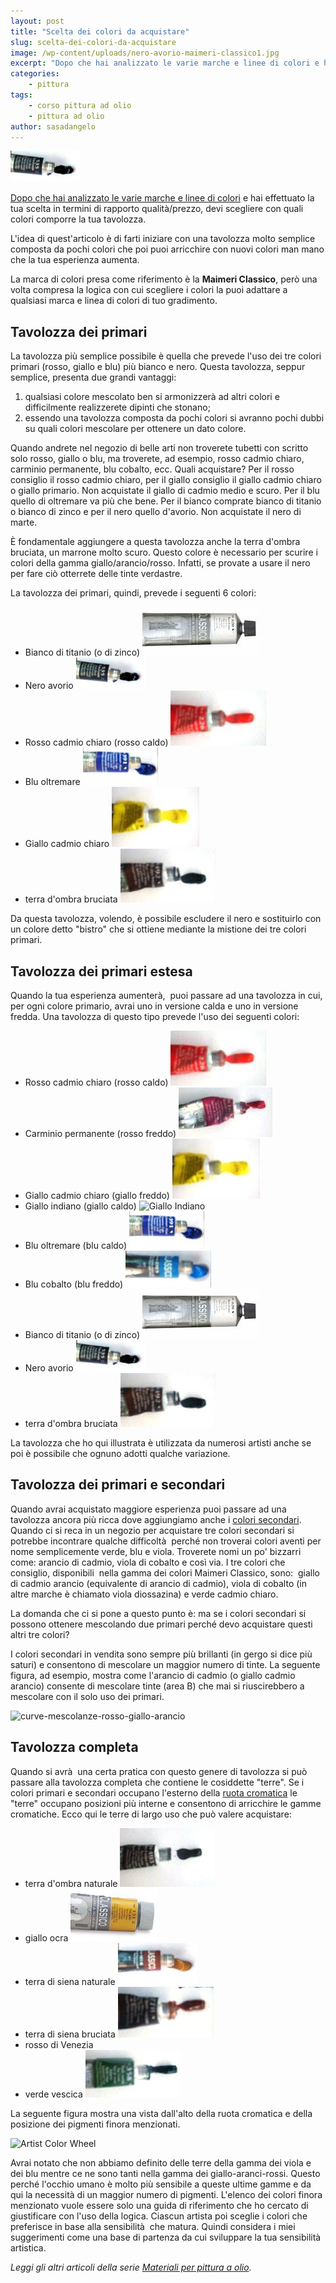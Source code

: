 ```yaml
---
layout: post
title: "Scelta dei colori da acquistare"
slug: scelta-dei-colori-da-acquistare
image: /wp-content/uploads/nero-avorio-maimeri-classico1.jpg
excerpt: "Dopo che hai analizzato le varie marche e linee di colori e hai effettuato la tua scelta in termini di rapporto qualità/prezzo, devi scegliere con quali"
categories:
    - pittura
tags:
    - corso pittura ad olio
    - pittura ad olio
author: sasadangelo
---
```


![nero avorio maimeri classico](/wp-content/uploads/nero-avorio-maimeri-classico1.jpg "nero avorio maimeri classico")

[Dopo che hai analizzato le varie marche e linee di colori](https://www.disegnoepittura.it/colori-ad-olio/ "Colori ad Olio") e hai effettuato la tua scelta in termini di rapporto qualità/prezzo, devi scegliere con quali colori comporre la tua tavolozza.

L'idea di quest'articolo è di farti iniziare con una tavolozza molto semplice composta da pochi colori che poi puoi arricchire con nuovi colori man mano che la tua esperienza aumenta.

La marca di colori presa come riferimento è la **Maimeri Classico**, però una volta compresa la logica con cui scegliere i colori la puoi adattare a qualsiasi marca e linea di colori di tuo gradimento. 

## Tavolozza dei primari

La tavolozza più semplice possibile è quella che prevede l'uso dei tre colori primari (rosso, giallo e blu) più bianco e nero. Questa tavolozza, seppur semplice, presenta due grandi vantaggi:

1. qualsiasi colore mescolato ben si armonizzerà ad altri colori e difficilmente realizzerete dipinti che stonano;
2. essendo una tavolozza composta da pochi colori si avranno pochi dubbi su quali colori mescolare per ottenere un dato colore.

Quando andrete nel negozio di belle arti non troverete tubetti con scritto solo rosso, giallo o blu, ma troverete, ad esempio, rosso cadmio chiaro, carminio permanente, blu cobalto, ecc. Quali acquistare? Per il rosso consiglio il rosso cadmio chiaro, per il giallo consiglio il giallo cadmio chiaro o giallo primario. Non acquistate il giallo di cadmio medio e scuro. Per il blu quello di oltremare va più che bene. Per il bianco comprate bianco di titanio o bianco di zinco e per il nero quello d'avorio. Non acquistate il nero di marte.

È fondamentale aggiungere a questa tavolozza anche la terra d'ombra bruciata, un marrone molto scuro. Questo colore è necessario per scurire i colori della gamma giallo/arancio/rosso. Infatti, se provate a usare il nero per fare ciò otterrete delle tinte verdastre.

La tavolozza dei primari, quindi, prevede i seguenti 6 colori:

- Bianco di titanio (o di zinco) ![bianco titanio maimeri classico](/wp-content/uploads/bianco-titanio-maimeri-classico.jpg "bianco titanio maimeri classico")
- Nero avorio ![nero avorio maimeri classico](/wp-content/uploads/nero-avorio-maimeri-classico1.jpg "nero avorio maimeri classico")
- Rosso cadmio chiaro (rosso caldo) ![rosso-cadmio-chiaro-maimeri-classico](/wp-content/uploads/rosso-cadmio-chiaro-maimeri-classico.jpg "rosso-cadmio-chiaro-maimeri-classico")
- Blu oltremare ![blu-oltremare chiaro maimeri classico](/wp-content/uploads/blu-oltremare-chiaro-maimeri-classico.jpg "blu oltremare chiaro maimeri classico")
- Giallo cadmio chiaro ![giallo cadmio chiaro maimeri classico](/wp-content/uploads/giallo-cadmio-chiaro-maimeri-classico.jpg "giallo cadmio chiaro maimeri classico")
- terra d'ombra bruciata ![terra ombra bruciata maimeri classico](/wp-content/uploads/terra-ombra-bruciata-maimeri-classico.jpg "terra ombra bruciata maimeri classico")

Da questa tavolozza, volendo, è possibile escludere il nero e sostituirlo con un colore detto "bistro" che si ottiene mediante la mistione dei tre colori primari.

## Tavolozza dei primari estesa

Quando la tua esperienza aumenterà,  puoi passare ad una tavolozza in cui, per ogni colore primario, avrai uno in versione calda e uno in versione fredda. Una tavolozza di questo tipo prevede l'uso dei seguenti colori:

- Rosso cadmio chiaro (rosso caldo) ![rosso-cadmio-chiaro-maimeri-classico](/wp-content/uploads/rosso-cadmio-chiaro-maimeri-classico.jpg "rosso-cadmio-chiaro-maimeri-classico")
- Carminio permanente (rosso freddo) ![carminio alzarina maimeri classico](/wp-content/uploads/carminio-alzarina-maimeri-classico.jpg "carminio alzarina maimeri classico")
- Giallo cadmio chiaro (giallo freddo) ![giallo cadmio chiaro maimeri classico](/wp-content/uploads/giallo-cadmio-chiaro-maimeri-classico.jpg "giallo cadmio chiaro maimeri classico")
- Giallo indiano (giallo caldo) ![Giallo Indiano](https://www.disegnoepittura.it/wp-content/uploads/giallo-indiano.jpg "Giallo Indiano")
- Blu oltremare (blu caldo) ![blu-oltremare chiaro maimeri classico](/wp-content/uploads/blu-oltremare-chiaro-maimeri-classico.jpg "blu oltremare chiaro maimeri classico")
- Blu cobalto (blu freddo) ![blu cobalto chiaro maimeri classico](/wp-content/uploads/blu-cobalto-chiaro-maimeri-classico.jpg "blu cobalto chiaro maimeri classico")
- Bianco di titanio (o di zinco) ![bianco titanio maimeri classico](/wp-content/uploads/bianco-titanio-maimeri-classico.jpg "bianco titanio maimeri classico")
- Nero avorio ![nero avorio maimeri classico](/wp-content/uploads/nero-avorio-maimeri-classico1.jpg "nero avorio maimeri classico")
- terra d'ombra bruciata ![terra ombra bruciata maimeri classico](/wp-content/uploads/terra-ombra-bruciata-maimeri-classico.jpg "terra ombra bruciata maimeri classico")

La tavolozza che ho qui illustrata è utilizzata da numerosi artisti anche se poi è possibile che ognuno adotti qualche variazione.

## Tavolozza dei primari e secondari

Quando avrai acquistato maggiore esperienza puoi passare ad una tavolozza ancora più ricca dove aggiungiamo anche i [colori secondari](https://www.disegnoepittura.it/colori-primari-secondari-complementari/). Quando ci si reca in un negozio per acquistare tre colori secondari si potrebbe incontrare qualche difficoltà  perché non troverai colori aventi per nome semplicemente verde, blu e viola. Troverete nomi un po' bizzarri come: arancio di cadmio, viola di cobalto e così via. I tre colori che consiglio, disponibili  nella gamma dei colori Maimeri Classico, sono:  giallo di cadmio arancio (equivalente di arancio di cadmio), viola di cobalto (in altre marche è chiamato viola diossazina) e verde cadmio chiaro.

La domanda che ci si pone a questo punto è: ma se i colori secondari si possono ottenere mescolando due primari perché devo acquistare questi altri tre colori?

I colori secondari in vendita sono sempre più brillanti (in gergo si dice più saturi) e consentono di mescolare un maggior numero di tinte. La seguente figura, ad esempio, mostra come l'arancio di cadmio (o giallo cadmio arancio) consente di mescolare tinte (area B) che mai si riuscirebbero a mescolare con il solo uso dei primari.

![curve-mescolanze-rosso-giallo-arancio](https://www.disegnoepittura.it/wp-content/uploads/curve-mescolanze-rosso-giallo-arancio.jpg "curve-mescolanze-rosso-giallo-arancio")

## Tavolozza completa

Quando si avrà  una certa pratica con questo genere di tavolozza si può passare alla tavolozza completa che contiene le cosiddette "terre". Se i colori primari e secondari occupano l'esterno della [ruota cromatica](https://www.disegnoepittura.it/colori-primari-secondari-complementari/) le "terre" occupano posizioni più interne e consentono di arricchire le gamme cromatiche. Ecco qui le terre di largo uso che può valere acquistare:

- terra d'ombra naturale ![terra ombra naturale maimeri classico](/wp-content/uploads/terra-ombra-naturale-maimeri-classico.jpg "terra ombra naturale maimeri classico")
- giallo ocra ![giallo ocra maimeri classico](/wp-content/uploads/giallo-ocra-maimeri-classico.jpg "giallo ocra maimeri classico")
- terra di siena naturale ![terra siena naturale maimeri classico](/wp-content/uploads/terra-siena-naturale-maimeri-classico.jpg "terra siena naturale maimeri classico")
- terra di siena bruciata ![terra siena bruciata maimeri classico](/wp-content/uploads/terra-siena-bruciata-maimeri-classico.jpg "terra siena bruciata maimeri classico")
- rosso di Venezia
- verde vescica ![verde vescica maimeri classico](/wp-content/uploads/verde-vescica-maimeri-classico.jpg "verde vescica maimeri classico")

La seguente figura mostra una vista dall'alto della ruota cromatica e della posizione dei pigmenti finora menzionati.

![Artist Color Wheel](https://www.disegnoepittura.it/wp-content/uploads/artist-color-wheel.jpg "Artist Color Wheel")

Avrai notato che non abbiamo definito delle terre della gamma dei viola e dei blu mentre ce ne sono tanti nella gamma dei giallo-aranci-rossi. Questo perché l'occhio umano è molto più sensibile a queste ultime gamme e da qui la necessità di un maggior numero di pigmenti. L'elenco dei colori finora menzionato vuole essere solo una guida di riferimento che ho cercato di giustificare con l'uso della logica. Ciascun artista poi sceglie i colori che preferisce in base alla sensibilità  che matura. Quindi considera i miei suggerimenti come una base di partenza da cui sviluppare la tua sensibilità  artistica.

_Leggi gli altri articoli della serie [Materiali per pittura a olio](https://www.disegnoepittura.it/materiali-per-pittura-ad-olio/ "Materiali per pittura ad olio")._
